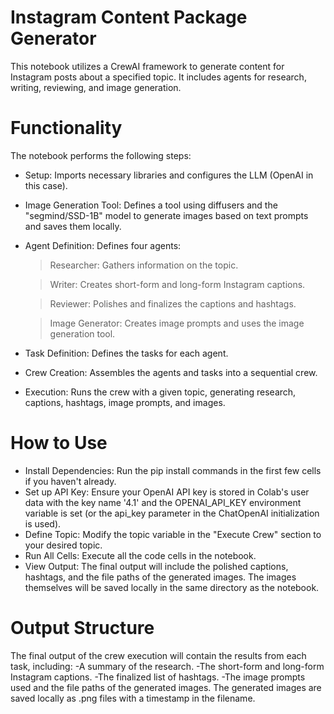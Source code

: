 # Instagram Content Package Generator
This notebook utilizes a CrewAI framework to generate content for Instagram posts about a specified topic. It includes agents for research, writing, reviewing, and image generation.
# Functionality
The notebook performs the following steps:

- Setup: Imports necessary libraries and configures the LLM (OpenAI in this case).
- Image Generation Tool: Defines a tool using diffusers and the "segmind/SSD-1B" model to generate images based on text prompts and saves them locally.
- Agent Definition: Defines four agents:
    >Researcher: Gathers information on the topic.
    
    >Writer: Creates short-form and long-form Instagram captions.
    
    >Reviewer: Polishes and finalizes the captions and hashtags.
    
    >Image Generator: Creates image prompts and uses the image generation tool.
    
- Task Definition: Defines the tasks for each agent.
- Crew Creation: Assembles the agents and tasks into a sequential crew.
- Execution: Runs the crew with a given topic, generating research, captions, hashtags, image prompts, and images.
# How to Use
- Install Dependencies: Run the pip install commands in the first few cells if you haven't already.
- Set up API Key: Ensure your OpenAI API key is stored in Colab's user data with the key name '4.1' and the OPENAI_API_KEY environment variable is set (or the api_key parameter in the ChatOpenAI initialization is used).
- Define Topic: Modify the topic variable in the "Execute Crew" section to your desired topic.
- Run All Cells: Execute all the code cells in the notebook.
- View Output: The final output will include the polished captions, hashtags, and the file paths of the generated images. The images themselves will be saved locally in the same directory as the notebook.

# Output Structure

The final output of the crew execution will contain the results from each task, including:
  -A summary of the research.
  -The short-form and long-form Instagram captions.
  -The finalized list of hashtags.
  -The image prompts used and the file paths of the generated images.
The generated images are saved locally as .png files with a timestamp in the filename.
